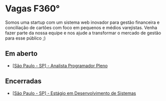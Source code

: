 # Vagas F360°
Somos uma startup com um sistema web inovador para gestão financeira e conciliação de cartões com foco em pequenos e médios varejistas. Venha fazer parte da nossa equipe e nos ajude a transformar o mercado de gestão para esse público ;)

## Em aberto
- [[São Paulo - SP] - Analista Programador Pleno](201901/analista-programador-pleno.md)

## Encerradas
- [[São Paulo - SP] - Estágio em Desenvolvimento de Sistemas](201901/estagio-desenvolvimento-de-sistemas.md)